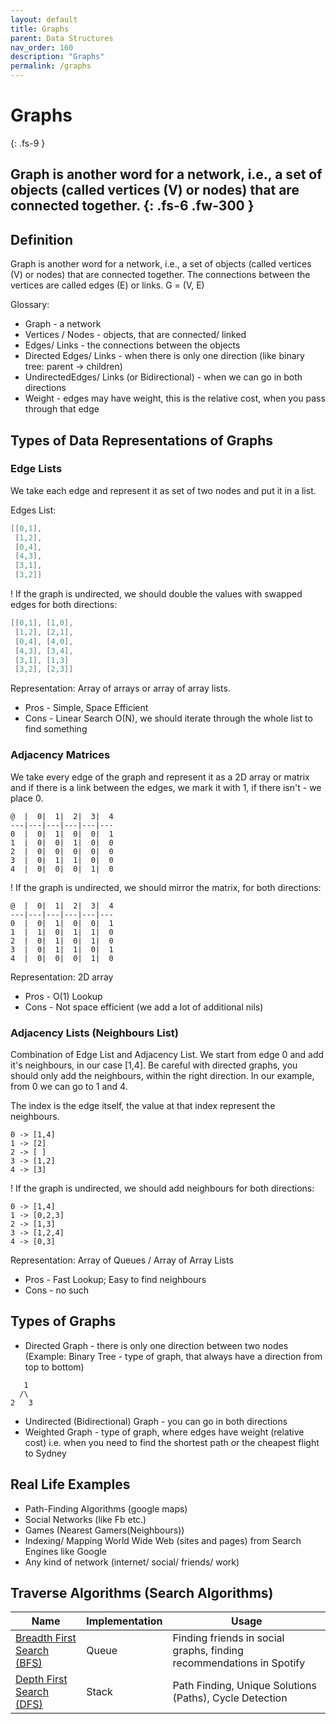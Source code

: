 ```yaml
---
layout: default
title: Graphs
parent: Data Structures
nav_order: 160
description: "Graphs"
permalink: /graphs
---
```

# Graphs 
{: .fs-9 }

Graph is another word for a network, i.e., a set of objects (called vertices (V) or nodes) that are connected 
together. 
{: .fs-6 .fw-300 }
---

## Definition
Graph is another word for a network, i.e., a set of objects (called vertices (V) or nodes) that are connected 
together. The connections between the vertices are called edges (E) or links.
G = (V, E)

Glossary:
* Graph - a network
* Vertices / Nodes - objects, that are connected/ linked
* Edges/ Links - the connections between the objects
* Directed Edges/ Links - when there is only one direction (like binary tree: parent -> children)
* UndirectedEdges/ Links (or Bidirectional)  - when we can go in both directions
* Weight - edges may have weight, this is the relative cost, when you pass through that edge

## Types of Data Representations of Graphs
### Edge Lists
We take each edge and represent it as set of two nodes and put it in a list.

Edges List: 
```java
[[0,1], 
 [1,2],  
 [0,4], 
 [4,3], 
 [3,1], 
 [3,2]]
```
! If the graph is undirected, we should double the values with swapped edges for both directions:
```java
[[0,1], [1,0],
 [1,2], [2,1],
 [0,4], [4,0],
 [4,3], [3,4],
 [3,1], [1,3]
 [3,2], [2,3]]
```
Representation: Array of arrays or array of array lists.

* Pros - Simple, Space Efficient
* Cons - Linear Search O(N), we should iterate through the whole list to find something

### Adjacency Matrices
We take every edge of the graph and represent it as a 2D array or matrix and if there is a link between 
the edges, we mark it with 1, if there isn't - we place 0. 
```
@  |  0|  1|  2|  3|  4
---|---|---|---|---|---
0  |  0|  1|  0|  0|  1
1  |  0|  0|  1|  0|  0
2  |  0|  0|  0|  0|  0
3  |  0|  1|  1|  0|  0
4  |  0|  0|  0|  1|  0
```
! If the graph is undirected, we should mirror the matrix, for both directions:
```
@  |  0|  1|  2|  3|  4
---|---|---|---|---|---
0  |  0|  1|  0|  0|  1
1  |  1|  0|  1|  1|  0
2  |  0|  1|  0|  1|  0
3  |  0|  1|  1|  0|  1
4  |  0|  0|  0|  1|  0
```
Representation: 2D array

* Pros - O(1) Lookup
* Cons - Not space efficient (we add a lot of additional nils)

### Adjacency Lists (Neighbours List)
Combination of Edge List and Adjacency List. We start from edge 0 and add it's neighbours, 
in our case [1,4]. Be careful with directed graphs, you should only add the neighbours, within the
right direction. In our example, from 0 we can go to 1 and 4.

The index is the edge itself, the value at that index represent the neighbours.
```
0 -> [1,4]
1 -> [2]
2 -> [ ]
3 -> [1,2]
4 -> [3]
```

! If the graph is undirected, we should add neighbours for both directions:
```
0 -> [1,4]
1 -> [0,2,3]
2 -> [1,3]
3 -> [1,2,4]
4 -> [0,3]
```
Representation: Array of Queues / Array of Array Lists

* Pros - Fast Lookup; Easy to find neighbours
* Cons - no such

## Types of Graphs
* Directed Graph - there is only one direction between two nodes (Example: Binary Tree - type of graph, that always have a direction from top to bottom)
```
   1
  /\
2   3
```
* Undirected (Bidirectional) Graph - you can go in both directions
* Weighted Graph - type of graph, where edges have weight (relative cost) 
i.e. when you need to find the shortest path or the cheapest flight to Sydney

## Real Life Examples
* Path-Finding Algorithms (google maps)
* Social Networks (like Fb etc.)
* Games (Nearest Gamers(Neighbours))
* Indexing/ Mapping World Wide Web (sites and pages) from Search Engines like Google
* Any kind of network (internet/ social/ friends/ work)

## Traverse Algorithms (Search Algorithms)

Name|Implementation|Usage
---|---|---
[Breadth First Search (BFS)](https://iretha.github.io/data-structures-and-algorithms/binary-search-tree)|Queue|Finding friends in social graphs, finding recommendations in Spotify
[Depth First Search (DFS)](https://iretha.github.io/data-structures-and-algorithms/binary-heap)|Stack|Path Finding, Unique Solutions (Paths), Cycle Detection


